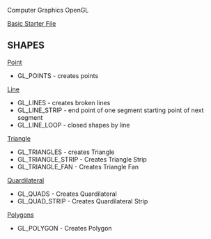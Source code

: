 Computer Graphics OpenGL

[Basic Starter File](1starter.cpp)  

## SHAPES
[Point](pixel.cpp)  
* GL_POINTS - creates points


[Line](simple_line.cpp)
* GL_LINES - creates broken lines
* GL_LINE_STRIP - end point of one segment starting point of next segment
* GL_LINE_LOOP - closed shapes by line


[Triangle](triangle.cpp)

* GL_TRIANGLES - creates Triangle
* GL_TRIANGLE_STRIP - Creates Triangle Strip
* GL_TRIANGLE_FAN - Creates Triangle Fan


[Quardilateral](quad.cpp)
* GL_QUADS - Creates Quardilateral
* GL_QUAD_STRIP - Creates Quardilateral Strip

[Polygons](polygon.cpp)
* GL_POLYGON - Creates Polygon
